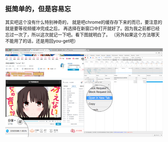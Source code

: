## 挺简单的，但是容易忘

其实吧这个没有什么特别神奇的， 就是吧chrome的缓存存下来的而已，要注意的就是要等视频缓冲完成之后，
再选择在新窗口中打开就好了。因为我之前都已经忘过一次了，所以这次就记一下吧。看下图就明白了。
（另外如果这个方法哪天不能用了的话，还是用回you-get吧）

![](https://raw.githubusercontent.com/Haut-Stone/Shall-We-Talk/8d0dfa29c534d017f8d19f6197855476a249ae7a/Photos/chrome下载bilibili视频.png)
